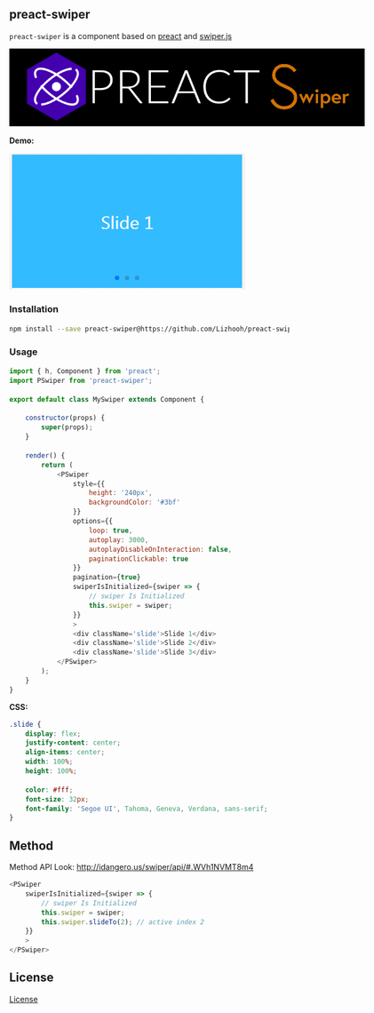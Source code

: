 
## preact-swiper
`preact-swiper` is a component based on [preact](https://preactjs.com/) and [swiper.js](https://github.com/nolimits4web/Swiper)

<img src="./img/logo.png" style="max-width: 640px" />

**Demo:**

![](./img/preact-swiper-demo.gif)

### Installation

```bash
npm install --save preact-swiper@https://github.com/Lizhooh/preact-swiper.git
```

### Usage

```js
import { h, Component } from 'preact';
import PSwiper from 'preact-swiper';

export default class MySwiper extends Component {

    constructor(props) {
        super(props);
    }

    render() {
        return (
            <PSwiper
                style={{
                    height: '240px',
                    backgroundColor: '#3bf'
                }}
                options={{
                    loop: true,
                    autoplay: 3000,
                    autoplayDisableOnInteraction: false,
                    paginationClickable: true
                }}
                pagination={true}
                swiperIsInitialized={swiper => {
                    // swiper Is Initialized
                    this.swiper = swiper;
                }}
                >
                <div className='slide'>Slide 1</div>
                <div className='slide'>Slide 2</div>
                <div className='slide'>Slide 3</div>
            </PSwiper>
        );
    }
}
```

**CSS:**

```css
.slide {
    display: flex;
    justify-content: center;
    align-items: center;
    width: 100%;
    height: 100%;

    color: #fff;
    font-size: 32px;
    font-family: 'Segoe UI', Tahoma, Geneva, Verdana, sans-serif;
}
```

## Method
Method API Look: http://idangero.us/swiper/api/#.WVh1NVMT8m4

```js
<PSwiper
    swiperIsInitialized={swiper => {
        // swiper Is Initialized
        this.swiper = swiper;
        this.swiper.slideTo(2); // active index 2
    }}
    >
</PSwiper>
```

## License
[License](./LICENSE)
